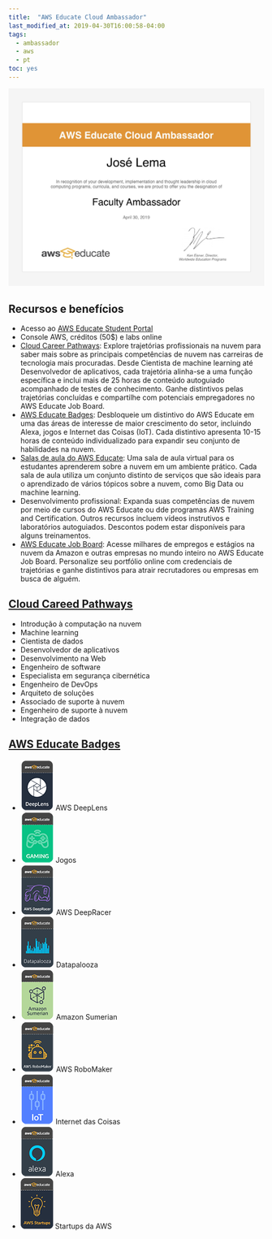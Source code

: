```yaml
---
title:  "AWS Educate Cloud Ambassador"
last_modified_at: 2019-04-30T16:00:58-04:00
tags:
  - ambassador
  - aws
  - pt
toc: yes
---
```


![](/assets/images/posts/2019-04-30-aws-ambassador/2019-04-30-aws-ambassador.jpg)

## Recursos e benefícios
- Acesso ao [AWS Educate Student Portal](https://aws.amazon.com/pt/education/awseducate/)
- Console AWS, créditos (50$) e labs online
- [Cloud Career Pathways](https://aws.amazon.com/pt/education/awseducate/pathways-and-badges/): Explore trajetórias profissionais na nuvem para saber mais sobre as principais competências de nuvem nas carreiras de tecnologia mais procuradas. Desde Cientista de machine learning até Desenvolvedor de aplicativos, cada trajetória alinha-se a uma função específica e inclui mais de 25 horas de conteúdo autoguiado acompanhado de testes de conhecimento. Ganhe distintivos pelas trajetórias concluídas e compartilhe com potenciais empregadores no AWS Educate Job Board.
- [AWS Educate Badges](https://aws.amazon.com/pt/education/awseducate/pathways-and-badges/): Desbloqueie um distintivo do AWS Educate em uma das áreas de interesse de maior crescimento do setor, incluindo Alexa, jogos e Internet das Coisas (IoT). Cada distintivo apresenta 10-15 horas de conteúdo individualizado para expandir seu conjunto de habilidades na nuvem.
- [Salas de aula do AWS Educate](https://aws.amazon.com/pt/education/awseducate/classrooms/): Uma sala de aula virtual para os estudantes aprenderem sobre a nuvem em um ambiente prático. Cada sala de aula utiliza um conjunto distinto de serviços que são ideais para o aprendizado de vários tópicos sobre a nuvem, como Big Data ou machine learning.
- Desenvolvimento profissional: Expanda suas competências de nuvem por meio de cursos do AWS Educate ou dde programas AWS Training and Certification. Outros recursos incluem vídeos instrutivos e laboratórios autoguiados. Descontos podem estar disponíveis para alguns treinamentos.
- [AWS Educate Job Board](https://aws.amazon.com/pt/education/awseducate/aws-educate-job-board/): Acesse milhares de empregos e estágios na nuvem da Amazon e outras empresas no mundo inteiro no AWS Educate Job Board. Personalize seu portfólio online com credenciais de trajetórias e ganhe distintivos para atrair recrutadores ou empresas em busca de alguém.


## [Cloud Careed Pathways](https://aws.amazon.com/pt/education/awseducate/pathways-and-badges/)
- Introdução à computação na nuvem
- Machine learning
- Cientista de dados
- Desenvolvedor de aplicativos
- Desenvolvimento na Web
- Engenheiro de software
- Especialista em segurança cibernética
- Engenheiro de DevOps
- Arquiteto de soluções
- Associado de suporte à nuvem
- Engenheiro de suporte à nuvem
- Integração de dados

## [AWS Educate Badges](https://aws.amazon.com/pt/education/awseducate/pathways-and-badges/)
- ![](/assets/images/posts/2019-04-30-aws-ambassador/badge0.png) AWS DeepLens
- ![](/assets/images/posts/2019-04-30-aws-ambassador/badge1.png) Jogos
- ![](/assets/images/posts/2019-04-30-aws-ambassador/badge2.png) AWS DeepRacer
- ![](/assets/images/posts/2019-04-30-aws-ambassador/badge3.png) Datapalooza
- ![](/assets/images/posts/2019-04-30-aws-ambassador/badge4.png) Amazon Sumerian
- ![](/assets/images/posts/2019-04-30-aws-ambassador/badge5.png) AWS RoboMaker
- ![](/assets/images/posts/2019-04-30-aws-ambassador/badge6.png) Internet das Coisas
- ![](/assets/images/posts/2019-04-30-aws-ambassador/badge7.png) Alexa
- ![](/assets/images/posts/2019-04-30-aws-ambassador/badge8.png) Startups da AWS
